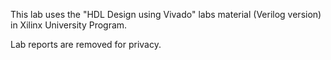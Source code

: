 This lab uses the "HDL Design using Vivado" labs material (Verilog version) in Xilinx University Program.

Lab reports are removed for privacy.
